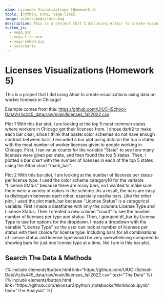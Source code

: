 ```yaml
---
name: Licenses Visualizations (Homework 5)
tools: [Python, HTML, vega-lite]
image: assets/pngs/cars.png
description: This is a project that I did using Altair to create visualizations using data on worker licenses in Chicago!
custom_js:
  - vega.min
  - vega-lite.min
  - vega-embed.min
  - justcharts
---
```



#  Licenses Visualizations (Homework 5)

This is a project that I did using Altair to create visualizations using data on worker licenses in Chicago!

Example comes from this: https://github.com/UIUC-iSchool-DataViz/is445_data/raw/main/licenses_fall2022.csv

Plot 1
With this bar plot, I am looking at the top 5 most common states where workers in Chicago got their licenses from. I chose dark2 to make each bar clear, since I think that pastel color schemes do not have enough contrast between bars. I encoded a bar plot using data on the top 5 states with the most number of worker licenses given to people working in Chicago. First, I ran value counts for the variable "State" to see how many licenses were given per state, and then found the top 5 states. Then, I plotted a bar chart with the number of licenses in each of the top 5 states using the Altair chart "mark_bar".

<vegachart schema-url="https://github.com/ekonsur2/plot_1.json" style="width: 100%"></vegachart> 

Plot 2
With this bar plot, I am looking at the number of licenses per status per license type. I used the color scheme category10 for the variable "License Status" because there are many bars, so I wanted to make sure there were a variety of colors in the scheme. As a result, the bars are easy to distinguish between each other, especially nearby bars. Like the other plot, I used the plot mark_bar because "License Status" is a categorical variable. First I made a dataframe with only the columns License Type and License Status. Then I created a new column "count" to see the number number of licenses per type and status. Then, I grouped df_bar by License Type to use for options for the dropdown. I made a dropdown with the variable "License Type" so the user can look at number of licenses per status with their choice for license type. Including bars for all combinations of license status and license type would be very overwhelming compared to showing bars for just one license type at a time, like I am in this bar plot.

<vegachart schema-url="https://github.com/ekonsur2/plot_2.json" style="width: 100%"></vegachart> 



## Search The Data & Methods


<!-- these are written in a combo of html and liquid --> 

<div class="left">
{% include elements/button.html link="https://github.com/UIUC-iSchool-DataViz/is445_data/raw/main/licenses_fall2022.csv" text="The Data" %}
</div>

<div class="right">
{% include elements/button.html link="https://github.com/ekonsur2/python_notebooks/Workbook.ipynb" text="The Analysis" %}
</div>

